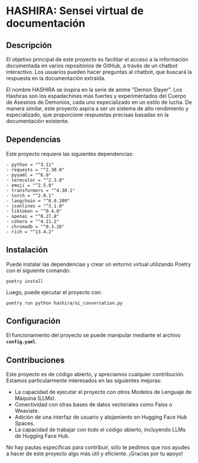 # HASHIRA: Sensei virtual de documentación

## **Descripción**

El objetivo principal de este proyecto es facilitar el acceso a la información documentada en varios repositorios de GitHub, a través de un chatbot interactivo. Los usuarios pueden hacer preguntas al chatbot, que buscará la respuesta en la documentación extraída.

El nombre HASHIRA se inspira en la serie de anime "Demon Slayer". Los Hashiras son los espadachines más fuertes y experimentados del Cuerpo de Asesinos de Demonios, cada uno especializado en un estilo de lucha. De manera similar, este proyecto aspira a ser un sistema de alto rendimiento y especializado, que proporcione respuestas precisas basadas en la documentación existente.

## **Dependencias**

Este proyecto requiere las siguientes dependencias:

```
- python = "^3.11"
- requests = "^2.30.0"
- pyyaml = "^6.0"
- termcolor = "^2.3.0"
- emoji = "^2.5.0"
- transformers = "^4.30.1"
- torch = "^2.0.1"
- langchain = "^0.0.209"
- jsonlines = "^3.1.0"
- tiktoken = "^0.4.0"
- openai = "^0.27.8"
- cohere = "^4.11.2"
- chromadb = "^0.3.26"
- rich = "^13.4.2"
```

## **Instalación**

Puede instalar las dependencias y crear un entorno virtual utilizando Poetry con el siguiente comando:

``` shell
poetry install
```

Luego, puede ejecutar el proyecto con:

``` shell
poetry run python hashira/ai_conversation.py
```

## **Configuración**
El funcionamiento del proyecto se puede manipular mediante el archivo **`config.yaml`**.

## **Contribuciones**

Este proyecto es de código abierto, y apreciamos cualquier contribución. Estamos particularmente interesados en las siguientes mejoras:

- La capacidad de ejecutar el proyecto con otros Modelos de Lenguaje de Máquina (LLMs).
- Conectividad con otras bases de datos vectoriales como Faiss o Weaviate.
- Adición de una interfaz de usuario y alojamiento en Hugging Face Hub Spaces.
- La capacidad de trabajar con todo el código abierto, incluyendo LLMs de Hugging Face Hub.

No hay pautas específicas para contribuir, sólo te pedimos que nos ayudes a hacer de este proyecto algo más útil y eficiente. ¡Gracias por tu apoyo!